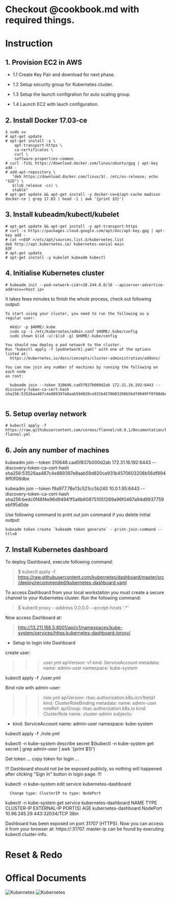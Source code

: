 
# Checkout @cookbook.md with required things.


# Instruction

## 1. Provision EC2 in AWS
  
  - 1.1 Create Key Pair and download for next phase.
  
  - 1.2 Setup security group for Kubernetes cluster.
  
  - 1.3 Setup the launch configration for auto scaling group. 
  
  - 1.4 Launch EC2 with lauch configuration.


## 2. Install Docker 17.03-ce


```
$ sudo su
# apt-get update
# apt-get install -y \
    apt-transport-https \
    ca-certificates \
    curl \
    software-properties-common
# curl -fsSL https://download.docker.com/linux/ubuntu/gpg | apt-key add -
# add-apt-repository \
   "deb https://download.docker.com/linux/$(. /etc/os-release; echo "$ID") \
   $(lsb_release -cs) \
   stable"
# apt-get update && apt-get install -y docker-ce=$(apt-cache madison docker-ce | grep 17.03 | head -1 | awk '{print $3}')

```



## 3. Install kubeadm/kubectl/kubelet

```
# apt-get update && apt-get install -y apt-transport-https
# curl -s https://packages.cloud.google.com/apt/doc/apt-key.gpg | apt-key add -
# cat <<EOF >/etc/apt/sources.list.d/kubernetes.list
deb http://apt.kubernetes.io/ kubernetes-xenial main
EOF
# apt-get update
# apt-get install -y kubelet kubeadm kubectl

```

## 4. Initialise Kubernetes cluster 

```
# kubeadm init --pod-network-cidr=10.244.0.0/16 --apiserver-advertise-address=<host ip>
```

It takes fews minutes to finish the whole process, check out following output:

```
To start using your cluster, you need to run the following as a regular user:

  mkdir -p $HOME/.kube
  sudo cp -i /etc/kubernetes/admin.conf $HOME/.kube/config
  sudo chown $(id -u):$(id -g) $HOME/.kube/config

You should now deploy a pod network to the cluster.
Run "kubectl apply -f [podnetwork].yaml" with one of the options listed at:
  https://kubernetes.io/docs/concepts/cluster-administration/addons/

You can now join any number of machines by running the following on each node
as root:

  kubeadm join --token 310646.cad5f837b000d2ab 172.31.16.192:6443 --discovery-token-ca-cert-hash sha256:53526aa487c4e889397e8aab59d820ce931b4570603208b56df8949ff0f08dbe


```

## 5. Setup overlay network

```
# kubectl apply -f https://raw.githubusercontent.com/coreos/flannel/v0.9.1/Documentation/kube-flannel.yml

```


## 6. Join any number of machines

  kubeadm join --token 310646.cad5f837b000d2ab 172.31.16.192:6443 --discovery-token-ca-cert-hash sha256:53526aa487c4e889397e8aab59d820ce931b4570603208b56df8949ff0f08dbe

kubeadm join --token f9a977.78e13c521cc5b240 10.0.1.95:6443 --discovery-token-ca-cert-hash sha256:bedc0f46f4e96d94941f5a6b608751051269a96f0467a94d9937759ebf95d0de


Use following command to print out join command if you delete initial output:
```
kubeadm token create `kubeadm token generate` --print-join-command --ttl=0
```

## 7. Install Kubernetes dashboard
To deploy Dashboard, execute following command:

>$ kubectl apply -f https://raw.githubusercontent.com/kubernetes/dashboard/master/src/deploy/recommended/kubernetes-dashboard.yaml

To access Dashboard from your local workstation you must create a secure channel to your Kubernetes cluster. Run the following command:

>$ kubectl proxy --address 0.0.0.0 --accept-hosts '.*'

Now access Dashboard at:

>http://13.211.168.5:8001/api/v1/namespaces/kube-system/services/https:kubernetes-dashboard:/proxy/.


- Setup to login into Dashboard

create user:
>>> user.yml
apiVersion: v1
kind: ServiceAccount
metadata:
  name: admin-user
  namespace: kube-system

kubectl apply -f ./user.yml

Bind role with admin-user:
>>>role.yml
apiVersion: rbac.authorization.k8s.io/v1beta1
kind: ClusterRoleBinding
metadata:
  name: admin-user
roleRef:
  apiGroup: rbac.authorization.k8s.io
  kind: ClusterRole
  name: cluster-admin
subjects:
- kind: ServiceAccount
  name: admin-user
  namespace: kube-system

kubectl apply -f ./role.yml

kubectl -n kube-system describe secret $(kubectl -n kube-system get secret | grep admin-user | awk '{print $1}')

Get token ... copy token for login ...

!!! Dashboard should not be be exposed publicly, so nothing will happened after clicking "Sign In" button in login page. !!!

kubectl -n kube-system edit service kubernetes-dashboard

      Change type: ClusterIP to type: NodePort

kubectl -n kube-system get service kubernetes-dashboard
NAME                   TYPE       CLUSTER-IP     EXTERNAL-IP   PORT(S)         AGE
kubernetes-dashboard   NodePort   10.96.245.29   <none>        443:32034/TCP   38m

Dashboard has been exposed on port 31707 (HTTPS). Now you can access it from your browser at: https://<master-ip>:31707. master-ip can be found by executing kubectl cluster-info.


# Reset & Redo

# Offical Documents
<p>
<img title="Kubernetes" src="https://kubernetes.io/images/favicon.png" style="max-width:30%;">
<img title="Kubernetes" src="https://d33wubrfki0l68.cloudfront.net/e298a92e2454520dddefc3b4df28ad68f9b91c6f/70d52/images/docs/pre-ccm-arch.png" style="max-width:100%;">
</p>
